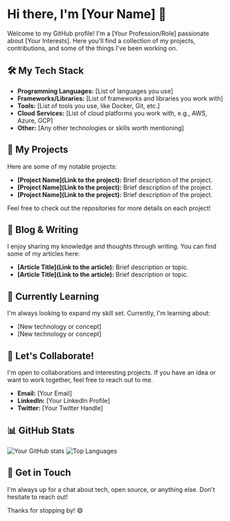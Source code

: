 # Hi there, I'm [Your Name] 👋

Welcome to my GitHub profile! I'm a [Your Profession/Role] passionate about [Your Interests]. Here you'll find a collection of my projects, contributions, and some of the things I've been working on.

## 🛠️ My Tech Stack

- **Programming Languages:** [List of languages you use]
- **Frameworks/Libraries:** [List of frameworks and libraries you work with]
- **Tools:** [List of tools you use, like Docker, Git, etc.]
- **Cloud Services:** [List of cloud platforms you work with, e.g., AWS, Azure, GCP]
- **Other:** [Any other technologies or skills worth mentioning]

## 🚀 My Projects

Here are some of my notable projects:

- **[Project Name](Link to the project):** Brief description of the project.
- **[Project Name](Link to the project):** Brief description of the project.
- **[Project Name](Link to the project):** Brief description of the project.

Feel free to check out the repositories for more details on each project!

## 📝 Blog & Writing

I enjoy sharing my knowledge and thoughts through writing. You can find some of my articles here:

- **[Article Title](Link to the article):** Brief description or topic.
- **[Article Title](Link to the article):** Brief description or topic.

## 🌱 Currently Learning

I'm always looking to expand my skill set. Currently, I'm learning about:

- [New technology or concept]
- [New technology or concept]

## 👯 Let's Collaborate!

I'm open to collaborations and interesting projects. If you have an idea or want to work together, feel free to reach out to me.

- **Email:** [Your Email]
- **LinkedIn:** [Your LinkedIn Profile]
- **Twitter:** [Your Twitter Handle]

## 📊 GitHub Stats

![Your GitHub stats](https://github-readme-stats.vercel.app/api?username=yourusername&show_icons=true&theme=radical)
![Top Languages](https://github-readme-stats.vercel.app/api/top-langs/?username=yourusername&layout=compact&theme=radical)

## 💬 Get in Touch

I'm always up for a chat about tech, open source, or anything else. Don't hesitate to reach out!

Thanks for stopping by! 😄
